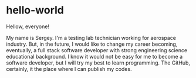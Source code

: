 # hello-world


Hellow, everyone!

My name is Sergey. I'm a testing lab technician working for aerospace industry. But, in the future, I would like to change my career becoming, eventually, a full stack software developer with strong engineering science educational background. I know it would not be easy for me to become a software developer, but I will try my best to learn programming. The GitHub, certainly, it the place where I can publish my codes.

